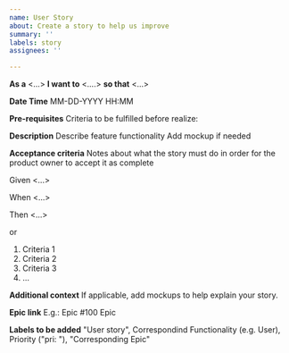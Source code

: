 ```yaml
---
name: User Story
about: Create a story to help us improve
summary: ''
labels: story
assignees: ''

---
```


**As a** <...> **I want to** <....> **so that** <...>

**Date Time**
MM-DD-YYYY HH:MM

**Pre-requisites**
Criteria to be fulfilled before realize:

**Description**
Describe feature functionality Add mockup if needed

**Acceptance criteria**
Notes about what the story must do in order for the product owner to accept it as complete  

Given <...>  

When <...>  

Then <...>  


or 
1. Criteria 1
2. Criteria 2
3. Criteria 3
4. ...



**Additional context**
If applicable, add mockups to help explain your story.

**Epic link** E.g.: Epic #100 Epic

**Labels to be added** "User story", Correspondind Functionality (e.g. User), Priority ("pri: "), "Corresponding Epic"
